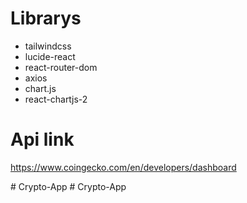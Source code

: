 # Librarys

- tailwindcss
- lucide-react
- react-router-dom
- axios
- chart.js
- react-chartjs-2

# Api link

https://www.coingecko.com/en/developers/dashboard

#   C r y p t o - A p p  
 # Crypto-App

